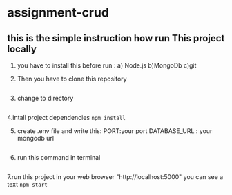 # assignment-crud
## this is the simple instruction how run This project locally

1. you have to install this before run :
    a) Node.js
    b)MongoDb
    c)git

2. Then you have to clone this repository
    ```git clone https://github.com/RahulPaul12/assignment-crud.git 
    ```
3. change to  directory
    ```cd assignment-crud
    ```
    
4.intall project dependencies
    ```npm install
    ```
    
5. create .env file and write this:
    PORT:your port
    DATABASE_URL : your mongodb url
    ```
    
6. run this command in terminal
    ```npm run build
    ```
    
7.run this project in your web browser "http://localhost:5000" you can see a text
     ```npm start
     ```
